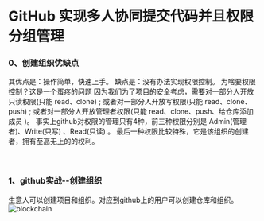 # GitHub 实现多人协同提交代码并且权限分组管理

### 0、创建组织优缺点
其优点是：操作简单，快速上手。
缺点是：没有办法实现权限控制。
为啥要权限控制？这是一个蛋疼的问题
因为我们为了项目的安全考虑，需要对一部分人开放只读权限(只能 read、clone) ; 
或者对一部分人开放写权限(只能 read、clone、push) ; 
或者对一部分人开放管理者权限(只能 read、clone、push、给仓库添加成员 )。
事实上github对权限的管理只有4种，前三种权限分别是 Admin(管理者)、Write(只写) 、Read(只读) 。
最后一种权限比较特殊，它是该组织的创建者，拥有至高无上的的权利。
<br><br><br>

### 1、github实战--创建组织

生意人可以创建项目和组织。对应到github上的用户可以创建仓库和组织。
![blockchain](https://images2015.cnblogs.com/blog/605655/201609/605655-20160919134451262-1641512058.png '1')
